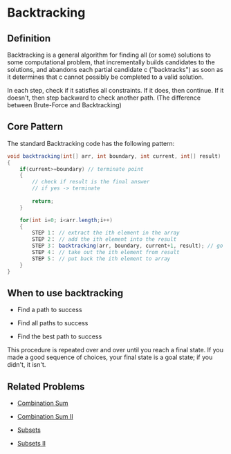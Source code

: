 # Backtracking

## Definition
Backtracking is a general algorithm for finding all (or some) solutions to some computational problem, that incrementally builds candidates to the solutions, and abandons each partial candidate c ("backtracks") as soon as it determines that c cannot possibly be completed to a valid solution.

In each step, check if it satisfies all constraints. If it does, then continue. If it doesn't, then step backward to check another path. (The difference between Brute-Force and Backtracking)

## Core Pattern
The standard Backtracking code has the following pattern:

```Java
void backtracking(int[] arr, int boundary, int current, int[] result)
{
    if(current>=boundary) // terminate point
    {
        // check if result is the final answer
        // if yes -> terminate
        
        return;
    } 

    for(int i=0; i<arr.length;i++)
    {
        STEP 1： // extract the ith element in the array
        STEP 2： // add the ith element into the result
        STEP 3： backtracking(arr, boundary, current+1, result); // go deeper
        STEP 4： // take out the ith element from result
        STEP 5： // put back the ith element to array
    }     
}    
```

## When to use backtracking

* Find a path to success

* Find all paths to success

* Find the best path to success

This procedure is repeated over and over until you reach a final state. If you made a good sequence of choices, your final state is a goal state; if you didn't, it isn't.

## Related Problems

* [Combination Sum](combination-sum.md)

* [Combination Sum II](combination-sum2.md)

* [Subsets](subsets.md)

* [Subsets II](subsets2.md)


